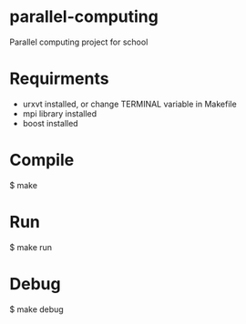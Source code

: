 parallel-computing
==================

Parallel computing project for school

# Requirments 

* urxvt installed, or change TERMINAL variable in Makefile
* mpi library installed
* boost installed

# Compile

$ make

# Run

$ make run

# Debug

$ make debug
